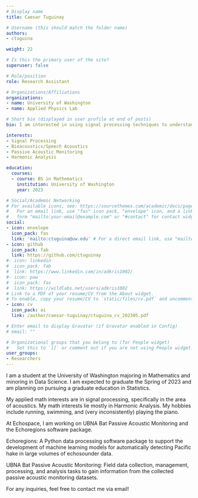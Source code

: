 ```yaml
---
# Display name
title: Caesar Tuguinay

# Username (this should match the folder name)
authors:
- ctuguina

weight: 22

# Is this the primary user of the site?
superuser: false

# Role/position
role: Research Assistant

# Organizations/Affiliations
organizations:
- name: University of Washington
- name: Applied Physics Lab

# Short bio (displayed in user profile at end of posts)
bio: I am interested in using signal processing techniques to understand acoustics!

interests:
- Signal Processing
- Bioacoustics/Speech Acoustics
- Passive Acoustic Monitoring
- Harmonic Analysis

education:
  courses:
  - course: BS in Mathematics
    institution: University of Washington
    year: 2023

# Social/Academic Networking
# For available icons, see: https://sourcethemes.com/academic/docs/page-builder/#icons
#   For an email link, use "fas" icon pack, "envelope" icon, and a link in the
#   form "mailto:your-email@example.com" or "#contact" for contact widget.
social:
- icon: envelope
  icon_pack: fas
  link: 'mailto:ctuguina@uw.edu' # For a direct email link, use "mailto:test@example.org".
- icon: github
  icon_pack: fab
  link: https://github.com/ctuguinay
#- icon: linkedin
#  icon_pack: fab
#  link: https://www.linkedin.com/in/adkris1002/
#- icon: paw
#  icon_pack: fas
#  link: https://wildlabs.net/users/adkris1002
# Link to a PDF of your resume/CV from the About widget.
# To enable, copy your resume/CV to `static/files/cv.pdf` and uncomment the lines below.
- icon: cv
  icon_pack: ai
  link: /author/caesar-tuguinay/ctuguina_cv_202305.pdf

# Enter email to display Gravatar (if Gravatar enabled in Config)
# email: ""

# Organizational groups that you belong to (for People widget)
#   Set this to `[]` or comment out if you are not using People widget.
user_groups:
- Researchers
---
```


I am a student at the University of Washington majoring in Mathematics and minoring in Data Science. I am expected to graduate the Spring of 2023 and am planning on pursuing a graduate education in Statistics.

My applied math interests are in signal processing, specifically in the area of acoustics. My math interests lie mostly in Harmonic Analysis. My hobbies include running, swimming, and (very inconsistently) playing the piano.

At Echospace, I am working on UBNA Bat Passive Acoustic Monitoring and the Echoregions software package.

Echoregions: A Python data processing software package to support the development of machine learning models for automatically detecting Pacific hake in large volumes of echosounder data.

UBNA Bat Passive Acoustic Monitoring: Field data collection, management, processing, and analysis tasks to gain information from the collected passive acoustic monitoring datasets.

For any inquiries, feel free to contact me via email!